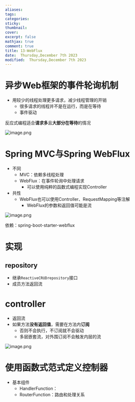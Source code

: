 ```yaml
---
aliases: 
tags: 
categories:
sticky:
thumbnail:
cover: 
excerpt: false
mathjax: true
comment: true
title: 13-WebFlux
date:  Thursday,December 7th 2023
modified:  Thursday,December 7th 2023
---
```


# 异步Web框架的事件轮询机制

- 用较少的线程处理更多请求，减少线程管理的开销
	- 很多请求的线程并不是在运行，而是在等待
	- 事件驱动

反应式编程适合**请求多**且**大部分在等待**的情况

![image.png](https://chillcharlie-img.oss-cn-hangzhou.aliyuncs.com/image%2F2023%2F12%2F07%2F18-52-05-3d823dafa4673e8da18904eae9cbd7f0-20231207185204-00c0c0.png)

# Spring MVC与Spring WebFlux

- 不同
	- MVC：依赖多线程处理
	- WebFlux：在事件轮询中处理请求
		- 可以使用纯粹的函数式编程实现Controller
- 共性
	- WebFlux也可以使用Controller、RequestMapping等注解
		- WebFlux的参数和返回值可能是流

![image.png](https://chillcharlie-img.oss-cn-hangzhou.aliyuncs.com/image%2F2023%2F12%2F07%2F19-00-35-8e48541635a29f83c6e89b87c0f1ee0d-20231207190034-169096.png)

依赖：spring-boot-starter-webflux

# 实现

## repository

- 继承`ReactiveCRUDrepository`接口
- 成员方法返回流

# controller

- 返回流
- 如果方法**没有返回值**，需要在方法内**订阅**
	- 否则不会执行，不订阅就不会驱动
	- 多层嵌套流，对外围订阅不会触发内层的流


![image.png](https://chillcharlie-img.oss-cn-hangzhou.aliyuncs.com/image%2F2023%2F12%2F07%2F19-18-18-1741f90e8a645b889a8b9171efa080c4-20231207191818-e018d8.png)

# 使用函数式范式定义控制器

- 基本组件
	- HandlerFunction：
	- RouterFunction：路由和处理关系
